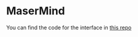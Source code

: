 # MaserMind 

You can find the code for the interface in [this repo](https://github.com/walidght/mastermind-backend)

